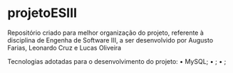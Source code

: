 # projetoESIII
Repositório criado para melhor organização do projeto, referente à disciplina de Engenha de Software III, a ser desenvolvido por Augusto Farias, Leonardo Cruz e Lucas Oliveira

Tecnologias adotadas para o desenvolvimento do projeto:
  • MySQL;
  • ;
  • ;
